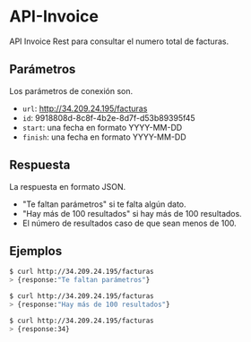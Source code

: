 # API-Invoice
  API Invoice Rest para consultar el numero total de facturas.

## Parámetros

  Los parámetros de conexión son.

  * `url`: http://34.209.24.195/facturas
  * `id`: 9918808d-8c8f-4b2e-8d7f-d53b89395f45
  * `start`: una fecha en formato YYYY-MM-DD
  * `finish`: una fecha en formato YYYY-MM-DD

## Respuesta

  La respuesta en formato JSON.

  * "Te faltan parámetros" si te falta algún dato.
  * "Hay más de 100 resultados" si hay más de 100 resultados.
  * El número de resultados caso de que sean menos de 100.

## Ejemplos

```bash
$ curl http://34.209.24.195/facturas
> {response:"Te faltan parámetros"}
```

```bash
$ curl http://34.209.24.195/facturas
> {response:"Hay más de 100 resultados"}
```

```bash
$ curl http://34.209.24.195/facturas
> {response:34}
```
